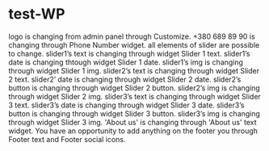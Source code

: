 # test-WP

logo is changing from admin panel through Customize.
+380 689 89 90 is changing through Phone Number widget. 
all elements of slider are possible to change.
slider1’s text is changing through widget Slider 1 text.
slider1’s date is changing thtough widget Slider 1 date.
slider1’s img is changing through widget Slider 1 img.
slider2’s text is changing through widget Slider 2 text.
slider2’ date is changing through widget Slider 2 date.
slider2’s button is changing through widget Slider 2 button.
slider2’s img is changing through widget Slider 2 img.
slider3’s text is changing through widget Slider 3 text.
slider3’s date is changing through widget Slider 3 date.
slider3’s button is changing through widget Slider 3 button.
slider3’s img is changing through widget Slider 3 img.
'About us' is changing through 'About us' text widget.
You have an opportunity to add anything on the footer you through Footer text and Footer social icons.

